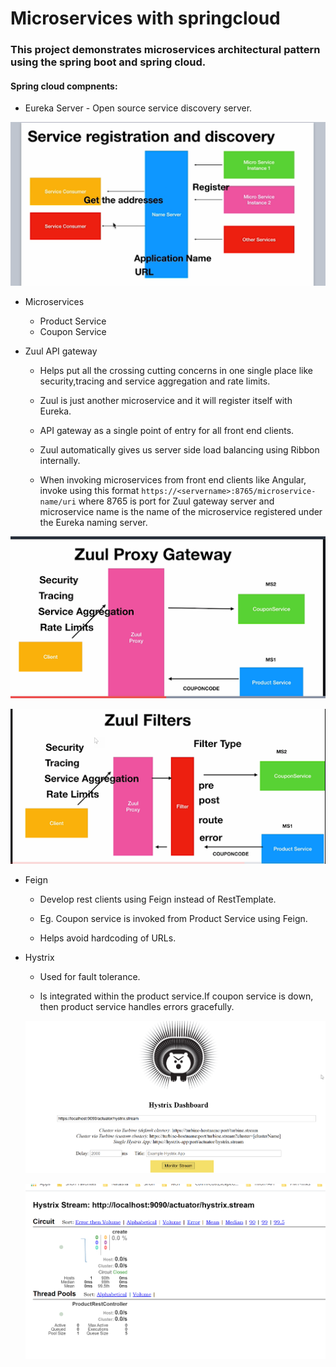 # Microservices with springcloud

### This project demonstrates microservices architectural pattern using the spring boot and spring cloud.

#### Spring cloud compnents:

* Eureka Server - Open source service discovery server.

![Alt desc](https://github.com/nj11/springcloud/blob/master/screenshots/nameserver.png)


* Microservices
  * Product Service
  * Coupon Service
  
* Zuul API gateway
    * Helps put all the crossing cutting concerns in one single place like security,tracing and service aggregation and rate limits.
   
    * Zuul is just another microservice and it will register itself with Eureka.
   
    * API gateway as a single point of entry for all front end clients.
    
    * Zuul automatically gives us server side load balancing using Ribbon internally.
    
    * When invoking microservices from front end clients like Angular, invoke using this format 
      ```https://<servername>:8765/microservice-name/uri```  where 8765 is port for Zuul gateway server and microservice name is the name of the microservice registered under 
      the Eureka naming server.

![Alt desc](https://github.com/nj11/springcloud/blob/master/screenshots/zuul.png)

![Alt desc](https://github.com/nj11/springcloud/blob/master/screenshots/zuulfilters.png)

* Feign
   
   * Develop rest clients using Feign instead of RestTemplate.
   
   * Eg. Coupon service is invoked from Product Service using Feign.
   
   * Helps avoid hardcoding of URLs.


* Hystrix
  
  * Used for fault tolerance.
  
  * Is integrated within the product service.If coupon service is down, then product service handles errors gracefully.
  
  
  ![Alt desc](https://github.com/nj11/springcloud/blob/master/screenshots/hystrix1.png)
  
  
  ![Alt desc](https://github.com/nj11/springcloud/blob/master/screenshots/hystrix2.png)
  
  
  




